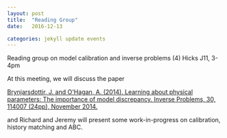 ```yaml
---
layout: post
title:  "Reading Group"
date:   2016-12-13

categories: jekyll update events
---
```


Reading group on model calibration and inverse problems (4)
Hicks J11, 3-4pm

At this meeting, we will discuss the paper 

[Brynjarsdottir, J. and O'Hagan, A. (2014). Learning about physical parameters: The importance of model discrepancy. Inverse Problems, 30, 114007 (24pp), November 2014.](http://iopscience.iop.org/article/10.1088/0266-5611/30/11/114007/meta)

and Richard and Jeremy will present some work-in-progress on calibration, history matching and ABC.
